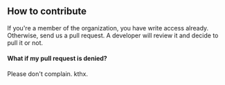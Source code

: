 ## How to contribute

If you're a member of the organization, you have write access already.
Otherwise, send us a pull request. A developer will review it and decide to pull it or not.

#### What if my pull request is denied?

Please don't complain. kthx.
